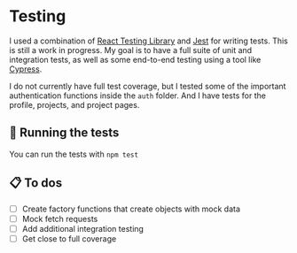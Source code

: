 # Testing

I used a combination of [React Testing Library](https://testing-library.com/docs/react-testing-library/intro) and [Jest](https://jestjs.io/) for writing tests. This is still a work in progress. My goal is to have a full suite of unit and integration tests, as well as some end-to-end testing using a tool like [Cypress](https://www.cypress.io/).

I do not currently have full test coverage, but I tested some of the important authentication functions inside the `auth` folder. And I have tests for the profile, projects, and project pages.

## 🧪 Running the tests

You can run the tests with `npm test`

## 📋 To dos

-   [ ] Create factory functions that create objects with mock data
-   [ ] Mock fetch requests
-   [ ] Add additional integration testing
-   [ ] Get close to full coverage
